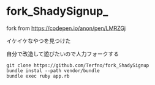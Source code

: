 # fork_ShadySignup_
fork from https://codepen.io/anon/pen/LMRZGj

イケイケなやつを見つけた

自分で改造して遊びたいので人力フォークする

```
git clone https://github.com/Terfno/fork_ShadySignup
bundle instal --path vendor/bundle
bundle exec ruby app.rb
```
